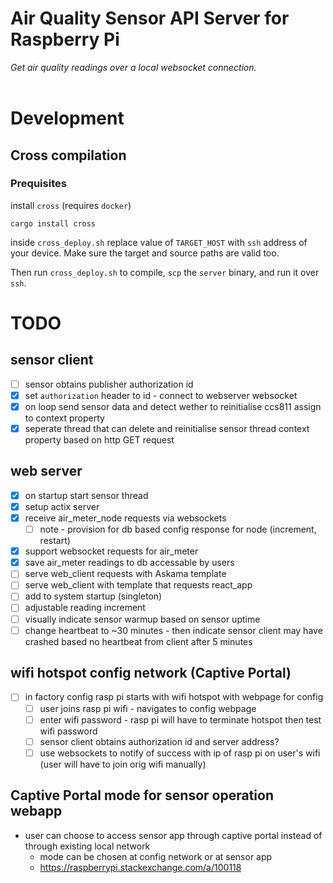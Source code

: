 # Air Quality Sensor API Server for Raspberry Pi

*Get air quality readings over a local websocket connection.*  
<br />
  
# Development
## Cross compilation
### Prequisites
install `cross` (requires `docker`)
```
cargo install cross
```
inside `cross_deploy.sh` replace value of `TARGET_HOST` with `ssh` address of your device. Make sure the target and source paths are valid too.
  
Then run `cross_deploy.sh` to compile, `scp` the `server` binary, and run it over `ssh`.
  
# TODO
## sensor client
- [ ] sensor obtains publisher authorization id
- [x] set `authorization` header to id - connect to webserver websocket
- [x] on loop send sensor data and detect wether to reinitialise ccs811 assign to context property
- [x] seperate thread that can delete and reinitialise sensor thread context property based on http GET request
## web server
- [x] on startup start sensor thread
- [x] setup actix server
- [x] receive air_meter_node requests via websockets
  - [ ]  note - provision for db based config response for node (increment, restart)
- [x] support websocket requests for air_meter
- [x] save air_meter readings to db accessable by users
- [ ] serve web_client requests with Askama template
- [ ] serve web_client with template that requests react_app
- [ ] add to system startup (singleton)
- [ ] adjustable reading increment
- [ ] visually indicate sensor warmup based on sensor uptime
- [ ] change heartbeat to ~30 minutes - then indicate sensor client may have crashed based no heartbeat from client after 5 minutes
## wifi hotspot config network (Captive Portal)
- [ ] in factory config rasp pi starts with wifi hotspot with webpage for config
  - [ ] user joins rasp pi wifi - navigates to config webpage
  - [ ] enter wifi password - rasp pi will have to terminate hotspot then test wifi password
  - [ ] sensor client obtains authorization id and server address? 
  - [ ] use websockets to notify of success with ip of rasp pi on user's wifi (user will have to join orig wifi manually)
## Captive Portal mode for sensor operation webapp
- user can choose to access sensor app through captive portal instead of through existing local network
  - mode can be chosen at config network or at sensor app
  - https://raspberrypi.stackexchange.com/a/100118
